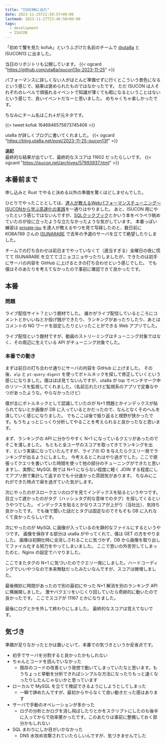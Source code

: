 ```yaml
---
title: "ISUCONに出た"
date: 2023-11-25T21:59:57+09:00
lastmod: 2023-11-27T23:46:50+09:00
tags:
  - development
  - ISUCON
---
```


「初めて蟹を見た kofuk」というふざけた名前のチームで [@uta8a](https://twitter.com/uta8a) と ISUCON13 に出ました。

当日のリポジトリも公開しています。
{{< ogcard "https://github.com/uta8a/isucon13q-2023-11-25" >}}

パフォーマンスに詳しくない人がほとんど準備せずに行くとこういう景色になるという感じで、結果は褒められたものではなかったです。
ただ ISUCON は人それぞれのレベルで頑張れるイベントで知識が薄くても暇になるということはないという感じで、良いイベントだなーと思いました。
めちゃくちゃ楽しかったです。

ちなみにチーム名はこれ↓が元ネタです。

{{< tweet kofuk 1646846575673745408 >}}

uta8a が詳しくブログに書いてくれました。
{{< ogcard "https://blog.uta8a.net/post/2023-11-25-isucon13f" >}}

**追記**  
最終的な結果が出ていて、最終的なスコアは 11602 だったらしいです。
{{< ogcard "https://isucon.net/archives/57993937.html" >}}

## 本番前まで

申し込みと Rust でやると決める以外の準備を驚くほどしませんでした。

ひとりでやったこととしては、[達人が教えるWebパフォーマンスチューニング〜ISUCONから学ぶ高速化の実践](https://gihyo.jp/book/2022/978-4-297-12846-3)を一通りはやりました。
あと、ISUCON 用にやったという感じではないんですが、[SQLクックブック](https://www.oreilly.co.jp/books/9784873119779/)とかいう本をペラペラ眺めていたのが役に立ったような立たなかったような気がしています。
本番っぽい練習は [private-isu](https://github.com/catatsuy/private-isu) を達人が教えるやつを見て写経したのと、数日前に KOBA789 さんの [ISUNARABE](https://isunarabe.org/) で去年の予選のサーバを立てて絶望したりしました。

チームでの打ち合わせは前日までやっていなくて（適当すぎる）金曜日の夜に慌てて ISUNARABE を立ててゴニョゴニョやったりしましたが、できたのは初手にサーバの内容を GitHub に上げるときの打ち合わせという感じでした。
でも僕はそのあたりを考えてなかったので事前に確認できて良かったです。

## 本番

### 問題

ライブ配信サイト？という題材でした。
誰かがライブ配信しているところにコメントとかいいねとか投げ銭ができたり、ランキングがあったりしたり、あとはコメントの NG ワードを設定したりといったことができる Web アプリでした。

ライブ配信という題材ですが、動画のストリーミングはチューニング対象ではなく、その周辺に生えている API がチューニング対象でした。

### 本番での動き

まずは前日の打ち合わせ通りにサーバの内容を GitHub に上げました。
その後、`alp` と `pt-query-digest` を使ってボトルネックを探して修正していくという感じになりました。僕はほぼ見てないんですが、uta8a が top でベンチマーク中のリソースを監視してくれました。（名前忘れたけど監視系のアプリで定番なやつがあったような。やらなかったけど）

僕が主にボトルネックとして認識していたのが N+1 問題とかインデックスが貼られてないとか画像が DB に入っているとかだったので、なんとなくそのへんを潰していく感じになりました。
でもここは後で振り返ると視野が狭かったです。もうちょっとじっくり分析してやることを考えられると良かったなと思います。

まず、ランキングの API に分かりやすく N+1 になっているクエリがあったのでそこを潰しました。
もともと全ユーザのスコアを取ってきてランキングを出す、という実装になっていたんですが、ライブの ID を与えたらクエリ一発でランキングが出るようにしました。
今考えるとこれはやり過ぎでした。ここで頑張ってクエリを書いていた時間を使って他の部分のチューニングができたと思いますし、実際に MySQL 側では N+1 にならない程度に軽く JOIN する程度にしてアプリ側で集計して返すのでも十分速かった雰囲気があります。
ちなみにこれができた時点で昼を過ぎていた気がします。

次にやったのがスロークエリのログを見てインデックスを貼るというやつです。
目立って遅かったのがタグ（ハッシュタグ的な意味でのタグ）を探してくるというやつでした。
インデックスを貼るとかなりスコアが上がり（当社比）、気持ち良かったです。
でも後で聞いた話だとタグは固定なのでそもそも DB に入れなくて良かったらしいです。

次にやったのが MySQL に画像が入っているのを静的なファイルにするというやつです。
画像を保存する部分は uta8a がやってくれて、僕は GET の方をやりました。
画像は初期化時に全消しされることに気づかず、DB から画像を取り出してファイル化する努力をやってしまいました。
ここで思いの外苦労してしまったのと、Nginx の設定でハマりました。

ここでまたタグの N+1 に気づいたのでクエリ一発にしました。ハードコーディングでいいやつなので本来無駄だったみたいなんですが、スコアは微増しました。

最後微妙に時間があったので別の最初にやった N+1 解消を別のランキング API に横展開しました。
激ヤバクエリをいじくり回していたら奇跡的に動いたので良かったです。
ここでスコアが 11167 とかになりました。

最後にログとかを外して終わりにしました。
最終的なスコアは覚えてないです。

## 気づき

準備が足りなかったとかは置いといて、本番での気づきというか反省点です。

- 初手でサーバを分割すると良かったかもしれない
- ちゃんとコードを読んでいなかった
    - 既存のコードの改善という発想で動いてしまっていたなと思います。もうちょっと挙動を分析できればシンプルな方法になったりもっと速くなったりしたんじゃないかと思っています
- ローカルで MySQL を立てて検証できるようにしようとしてしまった
    - 一瞬で諦めたんですが、最初からやらなくて良い動きだった感はあります
- サーバで手動のオペレーションが多かった
    - ログの分析とかログを消し飛ばしたりとかをスクリプトにしたのも後半に入ってからで効率悪かったです。このあたりは事前に整備しておく部分かもしれない
- SQL まわりにしか目がいかなかった
    - DNS 水攻め攻撃されていたらしいんですが、気づきませんでした
